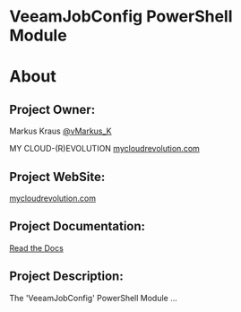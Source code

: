 VeeamJobConfig PowerShell Module
=============

# About

## Project Owner:

Markus Kraus [@vMarkus_K](https://twitter.com/vMarkus_K)

MY CLOUD-(R)EVOLUTION [mycloudrevolution.com](http://mycloudrevolution.com/)

## Project WebSite: 

[mycloudrevolution.com](http://mycloudrevolution.com/)

## Project Documentation: 

[Read the Docs](http://readthedocs.io/)

## Project Description:

The 'VeeamJobConfig' PowerShell Module ...


